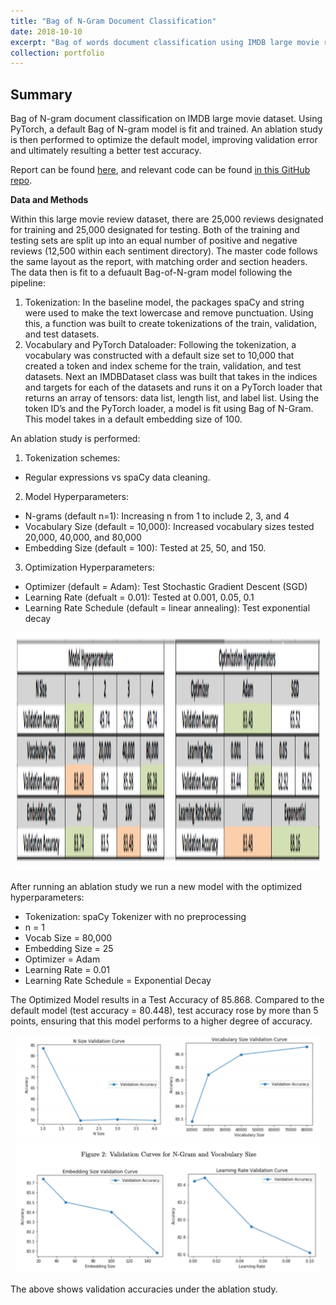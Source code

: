 ```yaml
---
title: "Bag of N-Gram Document Classification"
date: 2018-10-10
excerpt: "Bag of words document classification using IMDB large movie review dataset.<br/><img src='/images/BOWeval.png' style='width:500px;height:130px;'>"
collection: portfolio
---
```


## Summary

Bag of N-gram document classification on IMDB large movie dataset. Using PyTorch, a default Bag of N-gram model is fit and trained. An ablation study is then performed to optimize the default model, improving validation error and ultimately resulting a better test accuracy. 

Report can be found [here](https://github.com/zivschwartz/Bag-of-N-Gram-Document-Classification/blob/master/Bag%20of%20N-Gram%20Document%20Classification.pdf), and relevant code can be found [in this GitHub repo](https://github.com/zivschwartz/Bag-of-N-Gram-Document-Classification).

**Data and Methods** 

Within this large movie review dataset, there are 25,000 reviews designated for training and 25,000 designated for testing. Both of the training and testing sets are split up into an equal number of positive and negative reviews (12,500 within each sentiment directory). The master code follows the same layout as the report, with matching order and section headers. The data then is fit to a defuault Bag-of-N-gram model following the pipeline:
1. Tokenization: In the baseline model, the packages spaCy and string were used to make the text lowercase and remove punctuation. Using this, a function was built to create tokenizations of the train, validation, and test datasets.
2. Vocabulary and PyTorch Dataloader: Following the tokenization, a vocabulary was constructed with a default size set to 10,000 that created a token and index scheme for the train, validation, and test datasets. Next an IMDBDataset class was built that takes in the indices and targets for each of the datasets and runs it on a PyTorch loader that returns an array of tensors: data list, length list, and label list. Using the token ID’s and the PyTorch loader, a model is fit using Bag of N-Gram. This model takes in a default embedding size of 100.

An ablation study is performed: 
1. Tokenization schemes:
- Regular expressions vs spaCy data cleaning.
2. Model Hyperparameters:
- N-grams (default n=1): Increasing n from 1 to include 2, 3, and 4
- Vocabulary Size (default = 10,000): Increased vocabulary sizes tested 20,000, 40,000, and 80,000
- Embedding Size (default = 100): Tested at 25, 50, and 150.
3. Optimization Hyperparameters:
- Optimizer (default = Adam): Test Stochastic Gradient Descent (SGD)
- Learning Rate (defualt = 0.01): Tested at 0.001, 0.05, 0.1
- Learning Rate Schedule (default = linear annealing): Test exponential decay

<p align="center">
  <img width="485.5" height="381" src="/images/BOWeval.png">
</p>

After running an ablation study we run a new model with the optimized hyperparameters:
- Tokenization: spaCy Tokenizer with no preprocessing
- n = 1
- Vocab Size = 80,000 
- Embedding Size = 25
- Optimizer = Adam
- Learning Rate = 0.01 
- Learning Rate Schedule = Exponential Decay

The Optimized Model results in a Test Accuracy of 85.868. Compared to the default model (test accuracy = 80.448), test accuracy rose by more than 5 points, ensuring that this model performs to a higher degree of accuracy.

<p align="center">
  <img width="485.5" height="381" src="/images/BOWval.png">
</p>

The above shows validation accuracies under the ablation study.
